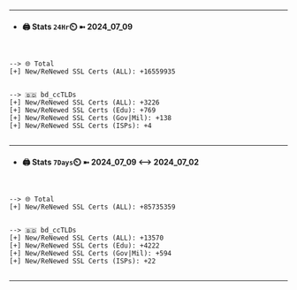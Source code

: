 

---
- #### 🖨️ **Stats** `24Hr`⏲️ ➼ 2024_07_09
```console


--> 🌐 Total
[+] New/ReNewed SSL Certs (ALL): +16559935


--> 🇧🇩 bd_ccTLDs
[+] New/ReNewed SSL Certs (ALL): +3226
[+] New/ReNewed SSL Certs (Edu): +769
[+] New/ReNewed SSL Certs (Gov|Mil): +138
[+] New/ReNewed SSL Certs (ISPs): +4


```

---
- #### 🖨️ **Stats** `7Days`⏲️ ➼ 2024_07_09 <--> 2024_07_02
```console


--> 🌐 Total
[+] New/ReNewed SSL Certs (ALL): +85735359


--> 🇧🇩 bd_ccTLDs
[+] New/ReNewed SSL Certs (ALL): +13570
[+] New/ReNewed SSL Certs (Edu): +4222
[+] New/ReNewed SSL Certs (Gov|Mil): +594
[+] New/ReNewed SSL Certs (ISPs): +22


```

---

